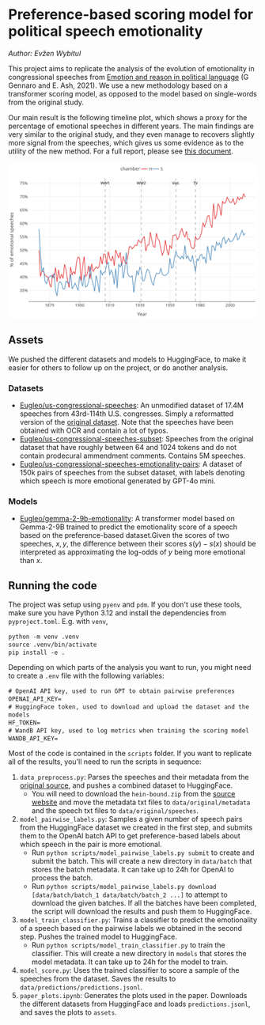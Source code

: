 # Preference-based scoring model for political speech emotionality

_Author: Evžen Wybitul_


This project aims to replicate the analysis of the evolution of emotionality in congressional speeches from [Emotion and reason in political language](https://academic.oup.com/ej/article/132/643/1037/6490125) (G Gennaro and E. Ash, 2021). We use a new methodology based on a transformer scoring model, as opposed to the model based on single-words from the original study.

Our main result is the following timeline plot, which shows a proxy for the percentage of emotional speeches in different years. The main findings are very similar to the original study, and they even manage to recovers slightly more signal from the speeches, which gives us some evidence as to the utility of the new method. For a full report, please see [this document](assets/report.pdf).

![emotionality timeline](assets/emotionality_timeline_readme.svg)

## Assets

We pushed the different datasets and models to HuggingFace, to make it easier for others to follow up on the project, or do another analysis.

### Datasets

- [Eugleo/us-congressional-speeches](https://huggingface.co/datasets/Eugleo/us-congressional-speeches): An unmodified dataset of 17.4M speeches from 43rd-114th U.S. congresses. Simply a reformatted version of the [original dataset](https://data.stanford.edu/congress_text). Note that the speeches have been obtained with OCR and contain a lot of typos.
- [Eugleo/us-congressional-speeches-subset](https://huggingface.co/datasets/Eugleo/us-congressional-speeches-subset): Speeches from the original dataset that have roughly between 64 and 1024 tokens and do not contain prodecural ammendment comments. Contains 5M speeches.
- [Eugleo/us-congressional-speeches-emotionality-pairs](https://huggingface.co/datasets/Eugleo/us-congressional-speeches-emotionality-pairs): A dataset of 150k pairs of speeches from the subset dataset, with labels denoting which speech is more emotional generated by GPT-4o mini.

### Models

- [Eugleo/gemma-2-9b-emotionality](https://huggingface.co/models/Eugleo/gemma-2-9b-emotionality): A transformer model based on Gemma-2-9B trained to predict the emotionality score of a speech based on the preference-based dataset.Given the scores of two speeches, $x, y$, the difference between their scores $s(y) - s(x)$ should be interpreted as approximating the log-odds of $y$ being more emotional than $x$.

## Running the code

The project was setup using `pyenv` and `pdm`. If you don't use these tools, make sure you have Python 3.12 and install the dependencies from `pyproject.toml`. E.g. with `venv`,

```
python -m venv .venv
source .venv/bin/activate
pip install -e .
```

Depending on which parts of the analysis you want to run, you might need to create a `.env` file with the following variables:

```
# OpenAI API key, used to run GPT to obtain pairwise preferences
OPENAI_API_KEY=
# HuggingFace token, used to download and upload the dataset and the models
HF_TOKEN=
# WandB API key, used to log metrics when training the scoring model
WANDB_API_KEY=
```

Most of the code is contained in the `scripts` folder. If you want to replicate all of the results, you'll need to run the scripts in sequence:

1. `data_preprocess.py`: Parses the speeches and their metadata from the [original source](https://data.stanford.edu/congress_text), and pushes a combined dataset to HuggingFace.
    - You will need to download the `hein-bound.zip` from the [source website](https://data.stanford.edu/congress_text) and move the metadata txt files to `data/original/metadata` and the speech txt files to `data/original/speeches`.
2. `model_pairwise_labels.py`: Samples a given number of speech pairs from the HuggingFace dataset we created in the first step, and submits them to the OpenAI batch API to get preference-based labels about which speech in the pair is more emotional.
    - Run `python scripts/model_pairwise_labels.py submit` to create and submit the batch. This will create a new directory in `data/batch` that stores the batch metadata. It can take up to 24h for OpenAI to process the batch.
    - Run `python scripts/model_pairwise_labels.py download [data/batch/batch_1 data/batch/batch_2 ...]` to attempt to download the given batches. If all the batches have been completed, the script will download the results and push them to HuggingFace.
3. `model_train_classifier.py`: Trains a classifier to predict the emotionality of a speech based on the pairwise labels we obtained in the second step. Pushes the trained model to HuggingFace.
    - Run `python scripts/model_train_classifier.py` to train the classifier. This will create a new directory in `models` that stores the model metadata. It can take up to 24h for the model to train.
4. `model_score.py`: Uses the trained classifier to score a sample of the speeches from the dataset. Saves the results to `data/predictions/predictions.jsonl`.
5. `paper_plots.ipynb`: Generates the plots used in the paper. Downloads the different datasets from HuggingFace and loads `predictions.jsonl`, and saves the plots to `assets`.